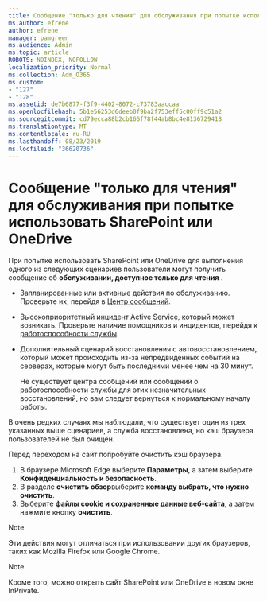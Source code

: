 ```yaml
---
title: Сообщение "только для чтения" для обслуживания при попытке использовать SharePoint или OneDrive
ms.author: efrene
author: efrene
manager: pamgreen
ms.audience: Admin
ms.topic: article
ROBOTS: NOINDEX, NOFOLLOW
localization_priority: Normal
ms.collection: Adm_O365
ms.custom:
- "127"
- "128"
ms.assetid: de7b6877-f3f9-4402-8072-c73783aaccaa
ms.openlocfilehash: 5b1e56253d6deeb0f9ba2f753eff5c00ff9c51a2
ms.sourcegitcommit: cd79ecca88b2cb166f78f44ab8bc4e8136729418
ms.translationtype: MT
ms.contentlocale: ru-RU
ms.lasthandoff: 08/23/2019
ms.locfileid: "36620736"
---
```

# <a name="read-only-for-maintenance-message-when-attempting-to-use-sharepoint-or-onedrive"></a>Сообщение "только для чтения" для обслуживания при попытке использовать SharePoint или OneDrive

При попытке использовать SharePoint или OneDrive для выполнения одного из следующих сценариев пользователи могут получить сообщение об **обслуживании, доступное только для чтения** . 

-   Запланированные или активные действия по обслуживанию.  Проверьте их, перейдя в [Центр сообщений](https://portal.office.com/adminportal/home#/messagecenter).
-   Высокоприоритетный инцидент Active Service, который может возникать. Проверьте наличие помощников и инцидентов, перейдя к [работоспособности службы](https://portal.office.com/adminportal/home#/servicehealth).
-   Дополнительный сценарий восстановления с автовосстановлением, который может происходить из-за непредвиденных событий на серверах, которые могут быть последними менее чем на 30 минут. 
    
    Не существует центра сообщений или сообщений о работоспособности службы для этих незначительных восстановлений, но вам следует вернуться к нормальному началу работы.

В очень редких случаях мы наблюдали, что существует один из трех указанных выше сценариев, а служба восстановлена, но кэш браузера пользователей не был очищен.

Перед переходом на сайт попробуйте очистить кэш браузера.

1. В браузере Microsoft Edge выберите **Параметры**, а затем выберите **Конфиденциальность и безопасность**.
2. В разделе **очистить обзор**выберите **команду выбрать, что нужно очистить**.
3. Выберите **файлы cookie и сохраненные данные веб-сайта**, а затем нажмите кнопку **очистить**.

>[!Note] 
> Эти действия могут отличаться при использовании других браузеров, таких как Mozilla Firefox или Google Chrome.

>[!Note] 
> Кроме того, можно открыть сайт SharePoint или OneDrive в новом окне InPrivate.